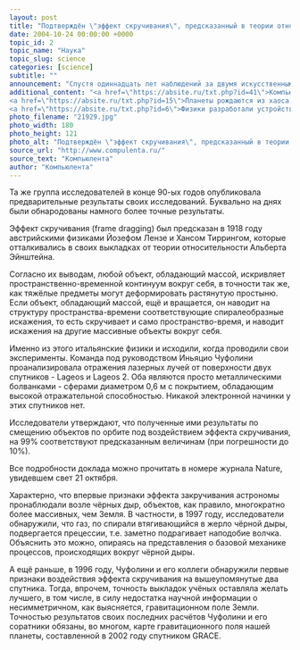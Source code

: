 ```yaml
---
layout: post
title: "Подтверждён \"эффект скручивания\", предсказанный в теории относительности"
date: 2004-10-24 00:00:00 +0000
topic_id: 2
topic_name: "Наука"
topic_slug: science
categories: [science]
subtitle: ""
announcement: "Спустя одиннадцать лет наблюдений за двумя искусственными спутниками Земли сотрудники университета в Лечче (Апулия, восточная Италия), пришли к выводу, что эти объекты смещаются по орбите каждый год примерно на два метра в силу того, что сама структура околоземного пространства закручивается вокруг вращающейся планеты."
additional_content: "<a href=\"https://absite.ru/txt.php?id=41\">Компьютерщики, инженеры и учёные разработали ускоритель открытий</a>
<a href=\"https://absite.ru/txt.php?id=15\">Планеты рождаются из хаоса и пыли</a>
<a href=\"https://absite.ru/txt.php?id=6\">Физики разработали устройство, создающее поляризованные квантовые потоки</a>"
photo_filename: "21929.jpg"
photo_width: 180
photo_height: 121
photo_alt: "Подтверждён \"эффект скручивания\", предсказанный в теории относительности"
source_url: "http://www.compulenta.ru/"
source_text: "Компьюлента"
author: "Компьюлента"
---
```

Та же группа исследователей в конце 90-ых годов опубликовала предварительные результаты своих исследований. Буквально на днях были обнародованы намного более точные результаты.

Эффект скручивания (frame dragging) был предсказан в 1918 году австрийскими физиками Йозефом Лензе и Хансом Тиррингом, которые отталкивались в своих выкладках от теории относительности Альберта Эйнштейна.

Согласно их выводам, любой объект, обладающий массой, искривляет пространственно-временной континуум вокруг себя, в точности так же, как тяжёлые предметы могут деформировать растянутую простыню. Если объект, обладающий массой, ещё и вращается, он наводит на структуру пространства-времени соответствующие спиралеобразные искажения, то есть скручивает и само пространство-время, и наводит искажения на другие массивные объекты вокруг себя.

Именно из этого итальянские физики и исходили, когда проводили свои эксперименты. Команда под руководством Иньяцио Чуфолини проанализировала отражения лазерных лучей от поверхности двух спутников - Lageos и Lageos 2. Оба являются просто металлическими болванками - сферами диаметром 0,6 м с покрытием, обладающим высокой отражательной способностью. Никакой электронной начинки у этих спутников нет.

Исследователи утверждают, что полученные ими результаты по смещению объектов по орбите под воздействием эффекта скручивания, на 99% соответствуют предсказанным величинам (при погрешности до 10%).

Все подробности доклада можно прочитать в номере журнала Nature, увидевшем свет 21 октября.

Характерно, что впервые признаки эффекта закручивания астрономы пронаблюдали возле чёрных дыр, объектов, как правило, многократно более массивных, чем Земля. В частности, в 1997 году, исследователи обнаружили, что газ, по спирали втягивающийся в жерло чёрной дыры, подвергается прецессии, т.е. заметно подрагивает наподобие волчка. Объяснить это можно, опираясь на представления о базовой механике процессов, происходящих вокруг чёрной дыры.

А ещё раньше, в 1996 году, Чуфолини и его коллеги обнаружили первые признаки воздействия эффекта скручивания на вышеупомянутые два спутника. Тогда, впрочем, точность выкладок учёных оставляла желать лучшего, в том числе, в силу недостатка научной информации о несимметричном, как выясняется, гравитационном поле Земли. Точностью результатов своих последних расчётов Чуфолини и его соратники обязаны, во многом, карте гравитационного поля нашей планеты, составленной в 2002 году спутником GRACE.
